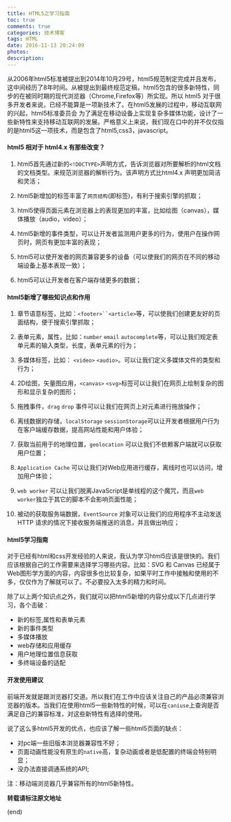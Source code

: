 ```yaml
---
title: HTML5之学习指南
toc: true
comments: true
categories: 技术博客
tags: HTML
date: 2016-11-13 20:24:09
photos:
description:
---
```

从2006年html5标准被提出到2014年10月29号，html5规范制定完成并且发布，这中间经历了8年时间。从被提出到最终规范定稿，html5包含的很多新特性，同步的在被同时期的现代浏览器（Chrome,Firefox等）所实现。所以 html5 对于很多开发者来说，已经不能算是一项新技术了。在html5发展的过程中，移动互联网的兴起，html5标准委员会 为了满足在移动设备上实现复杂多媒体功能，设计了一些新特性来支持移动互联网的发展。严格意义上来说，我们现在口中的并不仅仅指的是html5这一项技术，而是包含了html5,css3，javascript。
<!--more-->

#### html5 相对于 html4.x 有那些改变？

1. html5首先通过新的`<!DOCTYPE>`声明方式，告诉浏览器对所要解析的html文档的文档类型。来规范浏览器的解析行为。该声明方式比html4.x 声明更加简洁和灵活；

2. html5新增加的标签丰富了`网页结构`(即标签)，有利于搜索引擎的抓取；

3. html5使得页面元素在浏览器上的表现更加的丰富，比如绘图（canvas），媒体播放（audio，video）；

4. html5新增的事件类型，可以让开发者监测用户更多的行为，使用户在操作网页时，网页有更加丰富的表现；

5. html5可以使开发者的网页兼容更多的设备（可以使我们的网页在不同的移动端设备上基本表现一致）；

6. html5可以让开发者在客户端存储更多的数据；

#### html5新增了哪些知识点和作用

1. 章节语意标签，比如：`<footer>``<article>`等，可以使我们创建更友好的页面结构，便于搜索引擎抓取；

2. 表单元素，属性，比如：`number` `email` `autocomplete`等，可以让我们规定表单元素的输入类型，长度，表单元素的行为；

3. 多媒体标签，比如： `<video>` `<audio>`。可以让我们定义多媒体文件的类型和行为；

4. 2D绘图，矢量图应用，`<canvas>` `<svg>`标签可以让我们在网页上绘制复杂的图形和显示复杂的图形；
5. 拖拽事件，`drag` `drop` 事件可以让我们在网页上对元素进行拖放操作；
6. 离线数据的存储，`localStorage` `sessionStorage`可以让开发者根据用户行为在客户端缓存数据，提高网站性能和用户体验；
7. 获取当前用于的地理位置，`geolocation` 可以让我们不依赖客户端就可以获取用户位置；
8. `Application Cache` 可以让我们对Web应用进行缓存，离线时也可以访问，增加用户体验；
9. `web worker` 可以让我们脱离JavaScript是单线程的这个魔咒，而且`web worker`独立于其它的脚本不会影响页面性能；
10. 被动的获取服务端数据，`EventSource` 对象可以让我们的应用程序不主动发送HTTP 请求的情况下接收服务端推送的消息，并且做出响应；


#### html5学习指南

对于已经有html和css开发经验的人来说，我认为学习html5应该是很快的。我们应该根据自己的工作需要来选择学习哪些内容。比如：SVG 和 Canvas 已经属于Web图形学方面的内容，内容很多也比较复杂，如果平时工作中接触和使用的不多，仅仅作为了解就可以了。不必要投入太多的精力和时间。

除了以上两个知识点之外，我们就可以把html5新增的内容分成以下几点进行学习，各个击破：

* 新的标签,属性和表单元素
* 新的事件类型
* 多媒体播放
* web存储和应用缓存
* 用户地理位置信息获取
* 多终端设备的适配

#### 开发使用建议

前端开发就是跟浏览器打交道。所以我们在工作中应该关注自己的产品必须兼容浏览器的版本。当我们在使用html5一些新特性的时候，可以在`caniuse`上查询是否满足自己的兼容标准，对这些新特性有选择的使用。

说了这么多html5开发的优点，也应该了解一些html5页面的缺点：

* 对pc端一些旧版本浏览器兼容性不好；
* 页面动画性能没有原生的`native`高，复杂动画或者是低配置的终端会特别明显；
* 没办法直接调通系统的API;

注：移动端浏览器几乎兼容所有的html5新特性。


**转载请标注原文地址**

(end)
